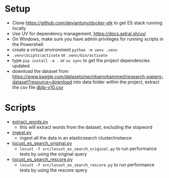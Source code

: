 # Setup
- Clone https://github.com/deviantony/docker-elk to get ES stack running locally
- Use UV for dependency management, https://docs.astral.sh/uv/
- On Windows, make sure you have admin privileges for running scripts in the Powershell
- create a virtual environment `python -m venv .venv`
- `.venv\Scipts\activate` or `.venv/bin/activate`
- type `pip install -e .` or `uv sync` to get the project dependencies updated
- download the dataset from https://www.kaggle.com/datasets/nechbamohammed/research-papers-dataset?resource=download into data folder within the project, extract the csv file [dblp-v10.csv](data/dblp-v10.csv) 

# Scripts
- [extract_words.py](src/extract_words.py)
  - this will extract words from the dataset, excluding the stopword
- [ingest.py](src/ingest.py)
  - ingest all the data in an elasticsearch cluster/instance
- [locust_es_search_original.py](src/locust_es_search_original.py)
  -  `locust -f src/locust_es_search_original.py` to run performance tests by using the original query
- [locust_es_search_rescore.py](src/locust_es_search_rescore.py)
  - `locust -f src/locust_es_search_rescore.py` to run performance tests by using the rescore query